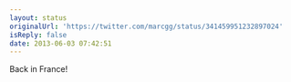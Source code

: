 ```yaml
---
layout: status
originalUrl: 'https://twitter.com/marcgg/status/341459951232897024'
isReply: false
date: 2013-06-03 07:42:51
---
```


Back in France!
